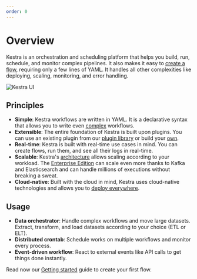 ```yaml
---
order: 0
---
```


# Overview

Kestra is an orchestration and scheduling platform that helps you build, run, schedule, and monitor complex pipelines. It also makes it easy to [create a flow](developer-guide/), requiring only a few lines of YAML. It handles all other complexities like deploying, scaling, monitoring, and error handling.

![Kestra UI](/ui.gif)


## Principles

- **Simple**: Kestra workflows are written in YAML. It is a declarative syntax that allows you to write even [complex](developer-guide/flowable) workflows.
- **Extensible**: The entire foundation of Kestra is built upon plugins. You can use an existing plugin from our [plugin library](../plugins) or build your [own](plugin-developer-guide).
- **Real-time**: Kestra is built with real-time use cases in mind. You can create flows, run them, and see all their logs in real-time.
- **Scalable**: Kestra's [architecture](architecture) allows scaling according to your workload. The [Enterprise Edition](https://kestra.io/features/enterprise.html) can scale even more thanks to Kafka and Elasticsearch and can handle millions of executions without breaking a sweat.
- **Cloud-native**: Built with the cloud in mind, Kestra uses cloud-native technologies and allows you to [deploy everywhere](administrator-guide/deployment).


## Usage

- **Data orchestrator**: Handle complex workflows and move large datasets. Extract, transform, and load datasets according to your choice (ETL or ELT).
- **Distributed crontab**: Schedule works on multiple workflows and monitor every process.
- **Event-driven workflow**: React to external events like API calls to get things done instantly.

Read now our [Getting started](getting-started) guide to create your first flow.
